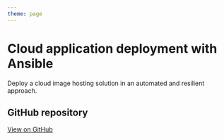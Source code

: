 ```yaml
---
theme: page
---
```


# Cloud application deployment with Ansible

Deploy a cloud image hosting solution in an automated and resilient approach.

## GitHub repository

[View on GitHub](https://github.com/EthanAndreas/CloudAppDeployment)
